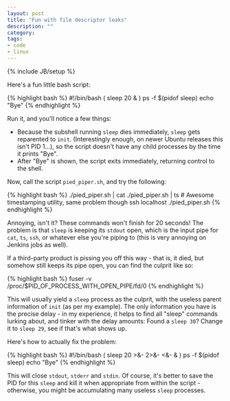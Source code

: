 ```yaml
---
layout: post
title: "Fun with file descriptor leaks"
description: ""
category: 
tags:
- code
- linux
---
```

{% include JB/setup %}

Here's a fun little bash script:

{% highlight bash %}
#!/bin/bash
(
  sleep 20 &
)
ps -f $(pidof sleep)
echo "Bye"
{% endhighlight %}

Run it, and you'll notice a few things: 

* Because the subshell running `sleep` dies immediately, `sleep` gets reparented to `init`. (Interestingly enough, on newer Ubuntu releases this isn't PID 1...), so the script doesn't have any child processes by the time it prints "Bye".
* After "Bye" is shown, the script exits immediately, returning control to the shell.

Now, call the script `pied_piper.sh`, and try the following:

{% highlight bash %}
./pied_piper.sh | cat
./pied_piper.sh | ts  # Awesome timestamping utility, same problem though
ssh localhost ./pied_piper.sh
{% endhighlight %}

Annoying, isn't it? These commands won't finish for 20 seconds! The problem is that `sleep` is keeping its `stdout` open, which is the input pipe for `cat`, `ts`, `ssh`, or whatever else you're piping to (this is very annoying on Jenkins jobs as well).

If a third-party product is pissing you off this way - that is, it died, but somehow still keeps its pipe open, you can find the culprit like so:

{% highlight bash %}
fuser -v /proc/$PID_OF_PROCESS_WITH_OPEN_PIPE/fd/0
{% endhighlight %}

This will usually yield a `sleep` process as the culprit, with the useless parent information of `init` (as per my example). The only information you have is the precise delay - in my experience, it helps to find all "sleep" commands lurking about, and tinker with the delay amounts: Found a `sleep 30`? Change it to `sleep 29`, see if that's what shows up.

Here's how to actually fix the problem:

{% highlight bash %}
#!/bin/bash
(
  sleep 20 >&- 2>&- <&- &
)
ps -f $(pidof sleep)
echo "Bye"
{% endhighlight %}

This will close `stdout`, `stderr` and `stdin`. Of course, it's better to save the PID for this `sleep` and kill it when appropriate from within the script - otherwise, you might be accumulating many useless `sleep` processes.
